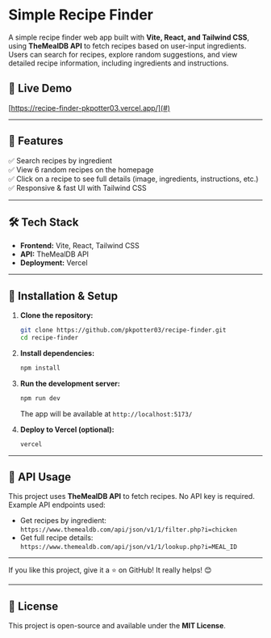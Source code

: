 # Simple Recipe Finder

A simple recipe finder web app built with **Vite, React, and Tailwind CSS**, using **TheMealDB API** to fetch recipes based on user-input ingredients. Users can search for recipes, explore random suggestions, and view detailed recipe information, including ingredients and instructions.

## 🚀 Live Demo
[https://recipe-finder-pkpotter03.vercel.app/](#)

---

## 📌 Features
✅ Search recipes by ingredient  
✅ View 6 random recipes on the homepage  
✅ Click on a recipe to see full details (image, ingredients, instructions, etc.)  
✅ Responsive & fast UI with Tailwind CSS  

---

## 🛠️ Tech Stack
- **Frontend:** Vite, React, Tailwind CSS
- **API:** TheMealDB API
- **Deployment:** Vercel

---

## 🚀 Installation & Setup
1. **Clone the repository:**
   ```bash
   git clone https://github.com/pkpotter03/recipe-finder.git
   cd recipe-finder
   ```

2. **Install dependencies:**
   ```bash
   npm install
   ```

3. **Run the development server:**
   ```bash
   npm run dev
   ```
   The app will be available at `http://localhost:5173/`

4. **Deploy to Vercel (optional):**
   ```bash
   vercel
   ```

---

## 📜 API Usage
This project uses **TheMealDB API** to fetch recipes. No API key is required. Example API endpoints used:
- Get recipes by ingredient: `https://www.themealdb.com/api/json/v1/1/filter.php?i=chicken`
- Get full recipe details: `https://www.themealdb.com/api/json/v1/1/lookup.php?i=MEAL_ID`

---

If you like this project, give it a ⭐ on GitHub! It really helps! 😊

---

## 📜 License
This project is open-source and available under the **MIT License**.

